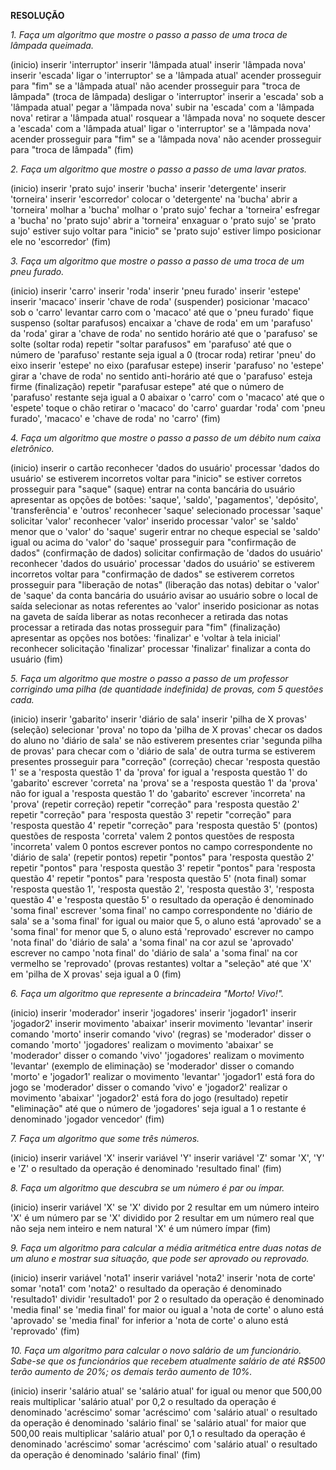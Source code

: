 **RESOLUÇÃO**

*1. Faça um algoritmo que mostre o passo a passo de uma troca de lâmpada queimada.*

(inicio)
inserir 'interruptor'
inserir 'lâmpada atual'
inserir 'lâmpada nova'
inserir 'escada'
ligar o 'interruptor'
se a 'lâmpada atual' acender
prosseguir para "fim"
se a 'lâmpada atual' não acender
prosseguir para "troca de lâmpada"
(troca de lâmpada)
desligar o 'interruptor'
inserir a 'escada' sob a 'lâmpada atual'
pegar a 'lâmpada nova'
subir na 'escada' com a 'lâmpada nova'
retirar a 'lâmpada atual'
rosquear a 'lâmpada nova' no soquete
descer a 'escada' com a 'lâmpada atual'
ligar o 'interruptor'
se a 'lâmpada nova' acender
prosseguir para "fim"
se a 'lâmpada nova' não acender
prosseguir para "troca de lâmpada"
(fim)

*2. Faça um algoritmo que mostre o passo a passo de uma lavar pratos.*

(inicio)
inserir 'prato sujo'
inserir 'bucha'
inserir 'detergente'
inserir 'torneira'
inserir 'escorredor'
colocar o 'detergente' na 'bucha'
abrir a 'torneira'
molhar a 'bucha'
molhar o 'prato sujo'
fechar a 'torneira'
esfregar a 'bucha' no 'prato sujo'
abrir a 'torneira'
enxaguar o 'prato sujo'
se 'prato sujo' estiver sujo
voltar para "inicio"
se 'prato sujo' estiver limpo
posicionar ele no 'escorredor'
(fim)



*3. Faça um algoritmo que mostre o passo a passo de uma troca de um pneu furado.*

(inicio)
inserir 'carro'
inserir 'roda'
inserir 'pneu furado'
inserir 'estepe'
inserir 'macaco'
inserir 'chave de roda'
(suspender)
posicionar 'macaco' sob o 'carro'
levantar carro com o 'macaco' até que o 'pneu furado' fique suspenso
(soltar parafusos)
encaixar a 'chave de roda' em um 'parafuso' da 'roda'
girar a 'chave de roda' no sentido horário até que o 'parafuso' se solte
(soltar roda)
repetir "soltar parafusos" em 'parafuso' até que o número de 'parafuso' restante seja igual a 0
(trocar roda)
retirar 'pneu' do eixo
inserir 'estepe' no eixo
(parafusar estepe)
inserir 'parafuso' no 'estepe'
girar a 'chave de roda' no sentido anti-horário até que o 'parafuso' esteja firme
(finalização)
repetir "parafusar estepe" até que o número de 'parafuso' restante seja igual a 0
abaixar o 'carro' com o 'macaco' até que o 'espete' toque o chão 
retirar o 'macaco' do 'carro'
guardar 'roda' com 'pneu furado', 'macaco' e 'chave de roda' no 'carro'
(fim)


*4. Faça um algoritmo que mostre o passo a passo de um débito num caixa eletrônico.*

(inicio)
inserir o cartão
reconhecer 'dados do usuário'
processar 'dados do usuário'
se estiverem incorretos 
voltar para "inicio"
se estiver corretos 
prosseguir para "saque"
(saque)
entrar na conta bancária do usuário
apresentar as opções de botões: 'saque', 'saldo', 'pagamentos', 'depósito', 'transferência' e 'outros'
reconhecer 'saque' selecionado
processar 'saque'
solicitar 'valor'
reconhecer 'valor' inserido
processar 'valor'
se 'saldo' menor que o 'valor' do 'saque'
sugerir entrar no cheque especial
se 'saldo' igual ou acima do 'valor' do 'saque'
prosseguir para "confirmação de dados"
(confirmação de dados)
solicitar confirmação de 'dados do usuário'
reconhecer 'dados do usuário'
processar 'dados do usuário'
se estiverem incorretos
voltar para "confirmação de dados"
se estiverem corretos
prosseguir para "liberação de notas"
(liberação das notas)
debitar o 'valor' de 'saque' da conta bancária do usuário
avisar ao usuário sobre o local de saída
selecionar as notas referentes ao 'valor' inserido 
posicionar as notas na gaveta de saída
liberar as notas
reconhecer a retirada das notas
processar a retirada das notas
prosseguir para "fim"
(finalização)
apresentar as opções nos botões: 'finalizar' e 'voltar à tela inicial'
reconhecer solicitação 'finalizar'
processar 'finalizar'
finalizar a conta do usuário
(fim)


*5. Faça um algoritmo que mostre o passo a passo de um professor corrigindo uma pilha (de quantidade indefinida) de provas, com 5 questões cada.*

(inicio)
inserir 'gabarito'
inserir 'diário de sala'
inserir 'pilha de X provas'
(seleção)
selecionar 'prova' no topo da 'pilha de X provas'
checar os dados do aluno no 'diário de sala'
se não estiverem presentes 
criar 'segunda pilha de provas' para checar com o 'diário de sala' de outra turma
se estiverem presentes
prosseguir para "correção"
(correção)
checar 'resposta questão 1'
se a 'resposta questão 1' da 'prova' for igual a 'resposta questão 1' do 'gabarito'
escrever 'correta' na 'prova'
se a 'resposta questão 1' da 'prova' não for igual a 'resposta questão 1' do 'gabarito'
escrever 'incorreta' na 'prova'
(repetir correção)
repetir "correção" para 'resposta questão 2'
repetir "correção" para 'resposta questão 3'
repetir "correção" para 'resposta questão 4'
repetir "correção" para 'resposta questão 5'
(pontos)
questões de resposta 'correta' valem 2 pontos
questões de resposta 'incorreta' valem 0 pontos
escrever pontos no campo correspondente no 'diário de sala'
(repetir pontos)
repetir "pontos" para 'resposta questão 2'
repetir "pontos" para 'resposta questão 3'
repetir "pontos" para 'resposta questão 4'
repetir "pontos" para 'resposta questão 5'
(nota final)
somar 'resposta questão 1', 'resposta questão 2', 'resposta questão 3', 'resposta questão 4' e 'resposta questão 5'
o resultado da operação é denominado 'soma final'
escrever 'soma final' no campo correspondente no 'diário de sala'
se a 'soma final' for igual ou maior que 5, o aluno está 'aprovado'
se a 'soma final' for menor que 5, o aluno está 'reprovado'
escrever no campo 'nota final' do 'diário de sala' a 'soma final' na cor azul se 'aprovado'
escrever no campo 'nota final' do 'diário de sala' a 'soma final' na cor vermelho se 'reprovado'
(provas restantes)
voltar a "seleção" até que 'X' em 'pilha de X provas' seja igual a 0
(fim)


*6. Faça um algoritmo que represente a brincadeira "Morto! Vivo!".*

(inicio)
inserir 'moderador'
inserir 'jogadores'
inserir 'jogador1'
inserir 'jogador2' 
inserir movimento 'abaixar'
inserir movimento 'levantar'
inserir comando 'morto'
inserir comando 'vivo'
(regras)
se 'moderador' disser o comando 'morto'
'jogadores' realizam o movimento 'abaixar'
se 'moderador' disser o comando 'vivo'
'jogadores' realizam o movimento 'levantar'
(exemplo de eliminação)
se 'moderador' disser o comando 'morto' e 'jogador1' realizar o movimento 'levantar'
'jogador1' está fora do jogo
se 'moderador' disser o comando 'vivo' e 'jogador2' realizar o movimento 'abaixar' 
'jogador2' está fora do jogo
(resultado)
repetir "eliminação" até que o número de 'jogadores' seja igual a 1
o restante é denominado 'jogador vencedor'
(fim)


*7. Faça um algoritmo que some três números.*

(inicio)
inserir variável 'X'
inserir variável 'Y'
inserir variável 'Z'
somar 'X', 'Y' e 'Z' 
o resultado da operação é denominado 'resultado final'
(fim)


*8. Faça um algoritmo que descubra se um número é par ou ímpar.* 

(inicio)
inserir variável 'X'
se 'X' divido por 2 resultar em um número inteiro
'X' é um número par
se 'X' dividido por 2 resultar em um número real que não seja nem inteiro e nem natural
'X' é um número ímpar
(fim)


*9. Faça um algoritmo para calcular a média aritmética entre duas notas de um aluno e mostrar sua situação, que pode ser aprovado ou reprovado.*

(inicio)
inserir variável 'nota1'
inserir variável 'nota2'
inserir 'nota de corte'
somar 'nota1' com 'nota2'
o resultado da operação é denominado 'resultado1'
dividir 'resultado1' por 2
o resultado da operação é denominado 'media final'
se 'media final' for maior ou igual a 'nota de corte'
o aluno está 'aprovado'
se 'media final' for inferior a 'nota de corte'
o aluno está 'reprovado'
(fim)


*10. Faça um algoritmo para calcular o novo salário de um funcionário. Sabe-se que os funcionários que recebem atualmente salário de até R$500 terão aumento de 20%; os demais terão aumento de 10%.*

(inicio)
inserir 'salário atual'
se 'salário atual' for igual ou menor que 500,00 reais
multiplicar 'salário atual' por 0,2
o resultado da operação é denominado 'acréscimo'
somar 'acréscimo' com 'salário atual'
o resultado da operação é denominado 'salário final'
se 'salário atual' for maior que 500,00 reais
multiplicar 'salário atual' por 0,1
o resultado da operação é denominado 'acréscimo'
somar 'acréscimo' com 'salário atual'
o resultado da operação é denominado 'salário final'
(fim)